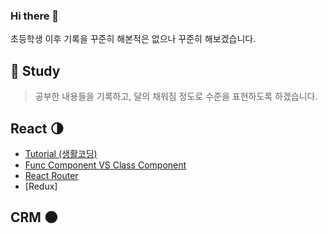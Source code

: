 ### Hi there 👋

초등학생 이후 기록을 꾸준히 해본적은 없으나 꾸준히 해보겠습니다.

## :turtle: Study
> 공부한 내용들을 기록하고, 달의 채워짐 정도로 수준을 표현하도록 하겠습니다.

## React :last_quarter_moon:
* [Tutorial (생활코딩)](https://github.com/JeongP/react-tutorial-saengco)
* [Func Component VS Class Component](https://github.com/JeongP/react-component-func-vs-class)
* [React Router](https://github.com/JeongP/react-router-dom)
* [Redux]


## CRM :new_moon:
